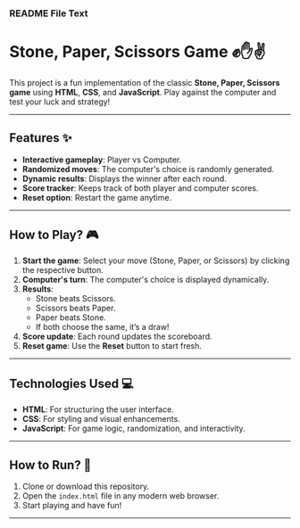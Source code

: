 ### README File Text  

# Stone, Paper, Scissors Game ✊✋✌️  

This project is a fun implementation of the classic **Stone, Paper, Scissors game** using **HTML**, **CSS**, and **JavaScript**. Play against the computer and test your luck and strategy!  

---

## Features ✨  

- **Interactive gameplay**: Player vs Computer.  
- **Randomized moves**: The computer's choice is randomly generated.  
- **Dynamic results**: Displays the winner after each round.  
- **Score tracker**: Keeps track of both player and computer scores.  
- **Reset option**: Restart the game anytime.  

---

## How to Play? 🎮  

1. **Start the game**: Select your move (Stone, Paper, or Scissors) by clicking the respective button.  
2. **Computer's turn**: The computer's choice is displayed dynamically.  
3. **Results**:  
   - Stone beats Scissors.  
   - Scissors beats Paper.  
   - Paper beats Stone.  
   - If both choose the same, it’s a draw!  
4. **Score update**: Each round updates the scoreboard.  
5. **Reset game**: Use the **Reset** button to start fresh.  

---

## Technologies Used 💻  

- **HTML**: For structuring the user interface.  
- **CSS**: For styling and visual enhancements.  
- **JavaScript**: For game logic, randomization, and interactivity.  

---

## How to Run? 🚀  

1. Clone or download this repository.  
2. Open the `index.html` file in any modern web browser.  
3. Start playing and have fun!  

---


